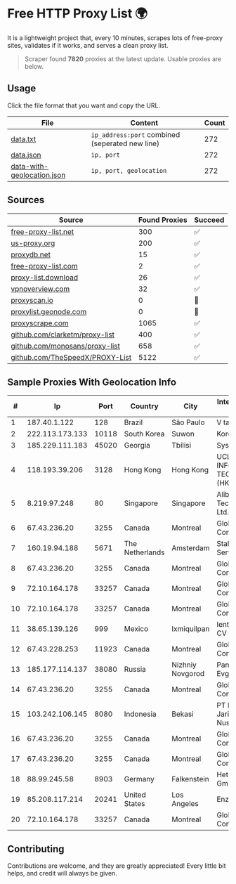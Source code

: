 
# Free HTTP Proxy List 🌍

It is a lightweight project that, every 10 minutes, scrapes lots of free-proxy sites, validates if it works, and serves a clean proxy list.


> Scraper found **7820** proxies at the latest update. Usable proxies are below.

## Usage

Click the file format that you want and copy the URL.


|File|Content|Count|
|----|-------|-----|
|[data.txt](https://raw.githubusercontent.com/themiralay/Proxy-List-World/master/data.txt)|`ip_address:port` combined (seperated new line)|272|
|[data.json](https://raw.githubusercontent.com/themiralay/Proxy-List-World/master/data.json)|`ip, port`|272|
|[data-with-geolocation.json](https://raw.githubusercontent.com/themiralay/Proxy-List-World/master/data-with-geolocation.json)|`ip, port, geolocation`|272|

## Sources

|Source|Found Proxies|Succeed|
|------|-------------|-------|
|[free-proxy-list.net](https://free-proxy-list.net)|300|✅|
|[us-proxy.org](https://www.us-proxy.org)|200|✅|
|[proxydb.net](http://proxydb.net)|15|✅|
|[free-proxy-list.com](https://free-proxy-list.com/?page=&port=&type%5B%5D=http&type%5B%5D=https&up_time=0&search=Search)|2|✅|
|[proxy-list.download](https://www.proxy-list.download/HTTP)|26|✅|
|[vpnoverview.com](https://vpnoverview.com/privacy/anonymous-browsing/free-proxy-servers)|32|✅|
|[proxyscan.io](https://www.proxyscan.io)|0|🚫|
|[proxylist.geonode.com](https://proxylist.geonode.com/api/proxy-list?limit=300&page=1&sort_by=lastChecked&sort_type=desc&protocols=http,https)|0|🚫|
|[proxyscrape.com](https://api.proxyscrape.com/v2/?request=displayproxies&protocol=http&timeout=10000&country=all&ssl=all&anonymity=all)|1065|✅|
|[github.com/clarketm/proxy-list](https://raw.githubusercontent.com/clarketm/proxy-list/master/proxy-list-raw.txt)|400|✅|
|[github.com/monosans/proxy-list](https://raw.githubusercontent.com/monosans/proxy-list/main/proxies/http.txt)|658|✅|
|[github.com/TheSpeedX/PROXY-List](https://raw.githubusercontent.com/TheSpeedX/PROXY-List/master/http.txt)|5122|✅|


## Sample Proxies With Geolocation Info

|#|Ip|Port|Country|City|Internet Service Provider|
|-|--|----|-------|----|-------------------------|
|1|187.40.1.122|128|Brazil|São Paulo|V tal|
|2|222.113.173.133|10118|South Korea|Suwon|Korea Telecom|
|3|185.229.111.183|45020|Georgia|Tbilisi|Sysnet LLC|
|4|118.193.39.206|3128|Hong Kong|Hong Kong|UCLOUD INFORMATION TECHNOLOGY (HK) LIMITED|
|5|8.219.97.248|80|Singapore|Singapore|Alibaba (US) Technology Co., Ltd.|
|6|67.43.236.20|3255|Canada|Montreal|GloboTech Communications|
|7|160.19.94.188|5671|The Netherlands|Amsterdam|Stallion Network Services Limited|
|8|67.43.236.20|3255|Canada|Montreal|GloboTech Communications|
|9|72.10.164.178|33257|Canada|Montreal|GloboTech Communications|
|10|72.10.164.178|33257|Canada|Montreal|GloboTech Communications|
|11|38.65.139.126|999|Mexico|Ixmiquilpan|Ientc S De RL De CV|
|12|67.43.228.253|11923|Canada|Montreal|GloboTech Communications|
|13|185.177.114.137|38080|Russia|Nizhniy Novgorod|Panin Kirill Evgenyevich|
|14|67.43.236.20|3255|Canada|Montreal|GloboTech Communications|
|15|103.242.106.145|8080|Indonesia|Bekasi|PT Lintas Jaringan Nusantara|
|16|67.43.236.20|3255|Canada|Montreal|GloboTech Communications|
|17|67.43.236.20|3255|Canada|Montreal|GloboTech Communications|
|18|88.99.245.58|8903|Germany|Falkenstein|Hetzner Online GmbH|
|19|85.208.117.214|20241|United States|Los Angeles|Enzu Inc|
|20|72.10.164.178|33257|Canada|Montreal|GloboTech Communications|



## Contributing

Contributions are welcome, and they are greatly appreciated! Every
little bit helps, and credit will always be given.

